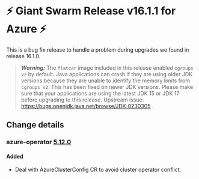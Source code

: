 # :zap: Giant Swarm Release v16.1.1 for Azure :zap:

This is a bug fix release to handle a problem during upgrades we found in release 16.1.0.

> **_Warning:_** The `flatcar` image included in this release enabled `cgroups v2` by default. Java applications can crash if they are using older JDK versions because they are unable to identify the memory limits from `cgroups v2`. This has been fixed on newer JDK versions. Please make sure that your applications are using the latest JDK 15 or JDK 17 before upgrading to this release. Upstream issue: https://bugs.openjdk.java.net/browse/JDK-8230305 .

## Change details

### azure-operator [5.12.0](https://github.com/giantswarm/azure-operator/releases/tag/v5.12.0)

#### Added

- Deal with AzureClusterConfig CR to avoid cluster operator conflict.


